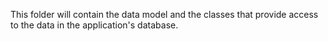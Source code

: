 This folder will contain the data model and the classes that provide access to the data in the application's database.